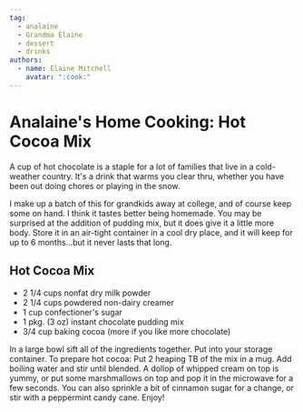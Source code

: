 ```yaml
---
tag:
  - analaine
  - Grandma Elaine
  - dessert
  - drinks
authors:
  - name: Elaine Mitchell
    avatar: ":cook:"
---
```


# Analaine's Home Cooking: Hot Cocoa Mix
A cup of hot chocolate is a staple for a lot of families that live in a cold-weather country. It's a
drink that warms you clear thru, whether you have been out doing chores or playing in the
snow.

I make up a batch of this for grandkids away at college, and of course keep some on hand. I
think it tastes better being homemade. You may be surprised at the addition of pudding mix, but
it does give it a little more body. Store it in an air-tight container in a cool dry place, and it will
keep for up to 6 months...but it never lasts that long.

## Hot Cocoa Mix
* 2 1/4 cups nonfat dry milk powder
* 2 1/4 cups powdered non-dairy creamer
* 1 cup confectioner's sugar
* 1 pkg. (3 oz) instant chocolate pudding mix
* 3/4 cup baking cocoa (more if you like more chocolate)

In a large bowl sift all of the ingredients together. Put into your storage container. To prepare
hot cocoa: Put 2 heaping TB of the mix in a mug. Add boiling water and stir until blended. A
dollop of whipped cream on top is yummy, or put some marshmallows on top and pop it in the
microwave for a few seconds. You can also sprinkle a bit of cinnamon sugar for a change, or
stir with a peppermint candy cane. Enjoy!